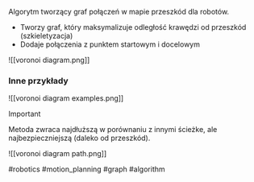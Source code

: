 Algorytm tworzący graf połączeń w mapie przeszkód dla robotów. 
- Tworzy graf, który maksymalizuje odległość krawędzi od przeszkód (szkieletyzacja)
- Dodaje połączenia z punktem startowym i docelowym


![[voronoi diagram.png]]
### Inne przykłady
![[voronoi diagram examples.png]]

>[!IMPORTANT]
> Metoda zwraca najdłuższą w porównaniu z innymi ścieżke, ale najbezpieczniejszą (daleko od przeszkód).
> 
> ![[voronoi diagram path.png]]

#robotics #motion_planning #graph #algorithm 

